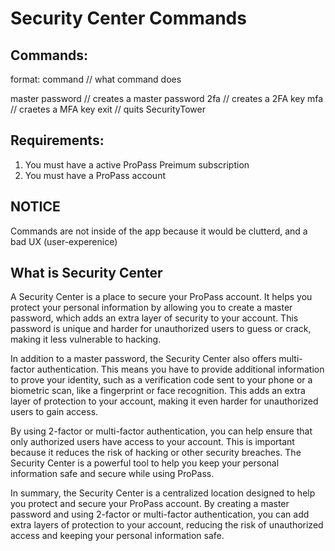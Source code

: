 # Security Center Commands 

## Commands:
format:
command // what command does

master password // creates a master password
2fa // creates a 2FA key
mfa // craetes a MFA key
exit // quits SecurityTower

## Requirements:

1. You must have a active ProPass Preimum subscription
2. You must have a ProPass account

## NOTICE

Commands are not inside of the app because it would be clutterd, and a bad UX (user-experenice)

## What is Security Center

A Security Center is a place to secure your ProPass account. It helps you protect your personal information by allowing you to create a master password, which adds an extra layer of security to your account. This password is unique and harder for unauthorized users to guess or crack, making it less vulnerable to hacking.

In addition to a master password, the Security Center also offers multi-factor authentication. This means you have to provide additional information to prove your identity, such as a verification code sent to your phone or a biometric scan, like a fingerprint or face recognition. This adds an extra layer of protection to your account, making it even harder for unauthorized users to gain access.

By using 2-factor or multi-factor authentication, you can help ensure that only authorized users have access to your account. This is important because it reduces the risk of hacking or other security breaches. The Security Center is a powerful tool to help you keep your personal information safe and secure while using ProPass.

In summary, the Security Center is a centralized location designed to help you protect and secure your ProPass account. By creating a master password and using 2-factor or multi-factor authentication, you can add extra layers of protection to your account, reducing the risk of unauthorized access and keeping your personal information safe.
